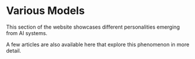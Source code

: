 # Various Models

This section of the website showcases different personalities emerging from AI systems.

A few articles are also available here that explore this phenomenon in more detail.
